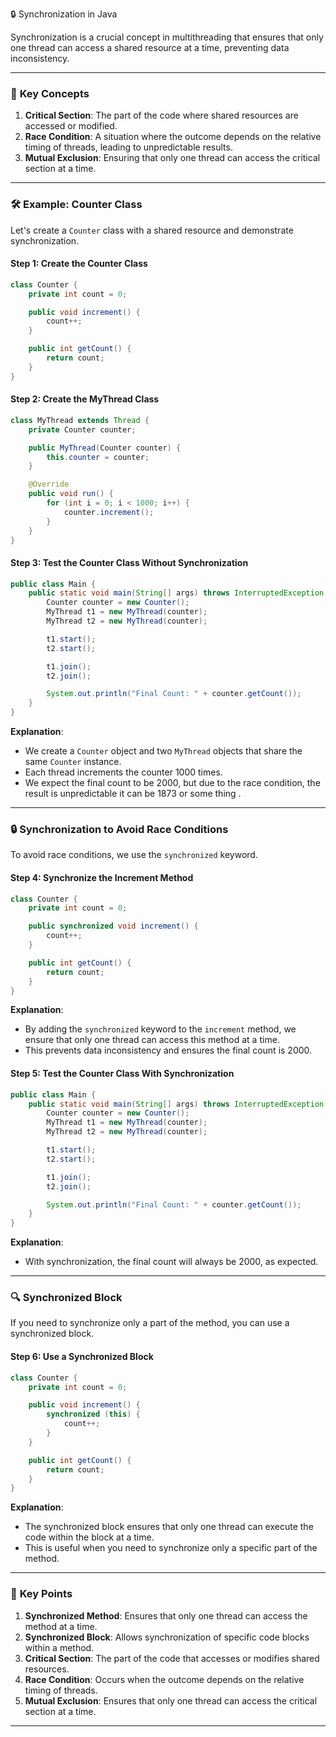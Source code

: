 🔒 Synchronization in Java

Synchronization is a crucial concept in multithreading that ensures that only one thread can access a shared resource at a time, preventing data inconsistency.

---

### 🧵 **Key Concepts**

1. **Critical Section**: The part of the code where shared resources are accessed or modified.
2. **Race Condition**: A situation where the outcome depends on the relative timing of threads, leading to unpredictable results.
3. **Mutual Exclusion**: Ensuring that only one thread can access the critical section at a time.

---

### 🛠️ **Example: Counter Class**

Let's create a `Counter` class with a shared resource and demonstrate synchronization.

#### Step 1: Create the Counter Class

```java
class Counter {
    private int count = 0;

    public void increment() {
        count++;
    }

    public int getCount() {
        return count;
    }
}
```

#### Step 2: Create the MyThread Class

```java
class MyThread extends Thread {
    private Counter counter;

    public MyThread(Counter counter) {
        this.counter = counter;
    }

    @Override
    public void run() {
        for (int i = 0; i < 1000; i++) {
            counter.increment();
        }
    }
}
```

#### Step 3: Test the Counter Class Without Synchronization

```java
public class Main {
    public static void main(String[] args) throws InterruptedException {
        Counter counter = new Counter();
        MyThread t1 = new MyThread(counter);
        MyThread t2 = new MyThread(counter);

        t1.start();
        t2.start();

        t1.join();
        t2.join();

        System.out.println("Final Count: " + counter.getCount());
    }
}
```

**Explanation**:
- We create a `Counter` object and two `MyThread` objects that share the same `Counter` instance.
- Each thread increments the counter 1000 times.
- We expect the final count to be 2000, but due to the race condition, the result is unpredictable it can be 1873 or some thing .

---

### 🔒 **Synchronization to Avoid Race Conditions**

To avoid race conditions, we use the `synchronized` keyword.

#### Step 4: Synchronize the Increment Method

```java
class Counter {
    private int count = 0;

    public synchronized void increment() {
        count++;
    }

    public int getCount() {
        return count;
    }
}
```

**Explanation**:
- By adding the `synchronized` keyword to the `increment` method, we ensure that only one thread can access this method at a time.
- This prevents data inconsistency and ensures the final count is 2000.

#### Step 5: Test the Counter Class With Synchronization

```java
public class Main {
    public static void main(String[] args) throws InterruptedException {
        Counter counter = new Counter();
        MyThread t1 = new MyThread(counter);
        MyThread t2 = new MyThread(counter);

        t1.start();
        t2.start();

        t1.join();
        t2.join();

        System.out.println("Final Count: " + counter.getCount());
    }
}
```

**Explanation**:
- With synchronization, the final count will always be 2000, as expected.

---

### 🔍 **Synchronized Block**

If you need to synchronize only a part of the method, you can use a synchronized block.

#### Step 6: Use a Synchronized Block

```java
class Counter {
    private int count = 0;

    public void increment() {
        synchronized (this) {
            count++;
        }
    }

    public int getCount() {
        return count;
    }
}
```

**Explanation**:
- The synchronized block ensures that only one thread can execute the code within the block at a time.
- This is useful when you need to synchronize only a specific part of the method.

---

### 🔑 **Key Points**

1. **Synchronized Method**: Ensures that only one thread can access the method at a time.
2. **Synchronized Block**: Allows synchronization of specific code blocks within a method.
3. **Critical Section**: The part of the code that accesses or modifies shared resources.
4. **Race Condition**: Occurs when the outcome depends on the relative timing of threads.
5. **Mutual Exclusion**: Ensures that only one thread can access the critical section at a time.

---
